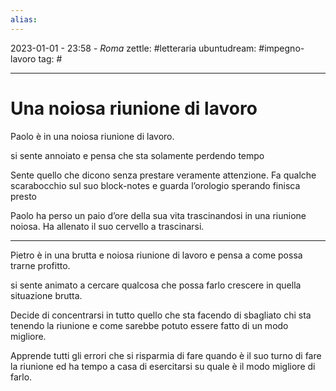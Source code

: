 ```yaml
---
alias: 
---
```

2023-01-01 - 23:58 - *Roma*
zettle: #letteraria
ubuntudream: #impegno-lavoro
tag: #

---
# Una noiosa riunione di lavoro

Paolo è in una noiosa riunione di lavoro.

si sente annoiato e pensa che sta solamente perdendo tempo

Sente quello che dicono senza prestare veramente attenzione. Fa qualche scarabocchio sul suo block-notes e guarda l’orologio sperando finisca presto

Paolo ha perso un paio d’ore della sua vita trascinandosi in una riunione noiosa. Ha allenato il suo cervello a trascinarsi.

  

---

Pietro è in una brutta e noiosa riunione di lavoro e pensa a come possa trarne profitto.

si sente animato a cercare qualcosa che possa farlo crescere in quella situazione brutta.

Decide di concentrarsi in tutto quello che sta facendo di sbagliato chi sta tenendo la riunione e come sarebbe potuto essere fatto di un modo migliore.

Apprende tutti gli errori che si risparmia di fare quando è il suo turno di fare la riunione ed ha tempo a casa di esercitarsi su quale è il modo migliore di farlo.
